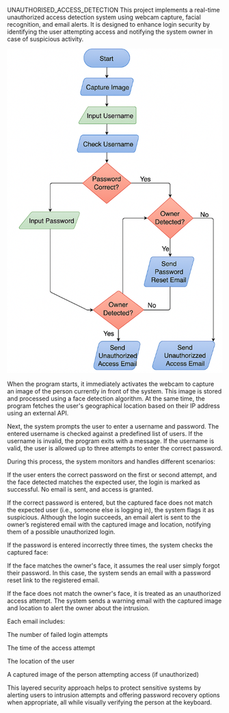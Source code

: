 UNAUTHORISED_ACCESS_DETECTION
This project implements a real-time unauthorized access detection system using webcam capture, facial recognition, and email alerts. It is designed to enhance login security by identifying the user attempting access and notifying the system owner in case of suspicious activity.

![Project flowchart](images/flowchart.png)


When the program starts, it immediately activates the webcam to capture an image of the person currently in front of the system. This image is stored and processed using a face detection algorithm. At the same time, the program fetches the user's geographical location based on their IP address using an external API.

Next, the system prompts the user to enter a username and password. The entered username is checked against a predefined list of users. If the username is invalid, the program exits with a message. If the username is valid, the user is allowed up to three attempts to enter the correct password.

During this process, the system monitors and handles different scenarios:

If the user enters the correct password on the first or second attempt, and the face detected matches the expected user, the login is marked as successful. No email is sent, and access is granted.

If the correct password is entered, but the captured face does not match the expected user (i.e., someone else is logging in), the system flags it as suspicious. Although the login succeeds, an email alert is sent to the owner’s registered email with the captured image and location, notifying them of a possible unauthorized login.

If the password is entered incorrectly three times, the system checks the captured face:

If the face matches the owner's face, it assumes the real user simply forgot their password. In this case, the system sends an email with a password reset link to the registered email.

If the face does not match the owner's face, it is treated as an unauthorized access attempt. The system sends a warning email with the captured image and location to alert the owner about the intrusion.

Each email includes:

The number of failed login attempts

The time of the access attempt

The location of the user

A captured image of the person attempting access (if unauthorized)

This layered security approach helps to protect sensitive systems by alerting users to intrusion attempts and offering password recovery options when appropriate, all while visually verifying the person at the keyboard.


